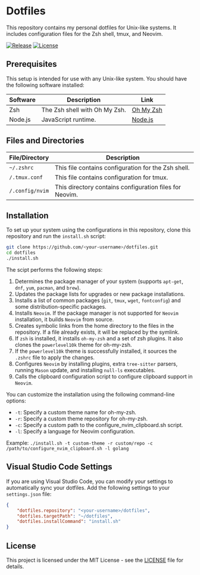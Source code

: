# Dotfiles

This repository contains my personal dotfiles for Unix-like systems. It includes configuration files for the Zsh shell, tmux, and Neovim.

[![Release](https://img.shields.io/github/release/bartventer/dotfiles.svg)](https://github.com/bartventer/dotfiles/releases/latest)
[![License](https://img.shields.io/github/license/bartventer/dotfiles.svg)](LICENSE)

## Prerequisites

This setup is intended for use with any Unix-like system. You should have the following software installed:

| Software | Description                   | Link                           |
| -------- | ----------------------------- | ------------------------------ |
| Zsh      | The Zsh shell with Oh My Zsh. | [Oh My Zsh](https://ohmyz.sh/) |
| Node.js  | JavaScript runtime.           | [Node.js](https://nodejs.org/) |

## Files and Directories

| File/Directory  | Description                                             |
| --------------- | ------------------------------------------------------- |
| `~/.zshrc`      | This file contains configuration for the Zsh shell.     |
| `/.tmux.conf`   | This file contains configuration for tmux.              |
| `/.config/nvim` | This directory contains configuration files for Neovim. |

## Installation

To set up your system using the configurations in this repository, clone this repository and run the `install.sh` script:

```bash
git clone https://github.com/<your-username>/dotfiles.git
cd dotfiles
./install.sh
```

The scipt performs the following steps:

1. Determines the package manager of your system (supports `apt-get`, `dnf`, `yum`, `pacman`, and `brew`).
2. Updates the package lists for upgrades or new package installations.
3. Installs a list of common packages (`git`, `tmux`, `wget`, `fontconfig`) and some distribution-specific packages.
4. Installs `Neovim`. If the package manager is not supported for `Neovim` installation, it builds `Neovim` from source.
5. Creates symbolic links from the home directory to the files in the repository. If a file already exists, it will be replaced by the symlink.
6. If `zsh` is installed, it installs `oh-my-zsh` and a set of zsh plugins. It also clones the `powerlevel10k` theme for oh-my-zsh.
7. If the `powerlevel10k` theme is successfully installed, it sources the `.zshrc` file to apply the changes.
8. Configures `Neovim` by installing plugins, extra `tree-sitter` parsers, running `Mason` update, and installing `null-ls` executables.
9. Calls the clipboard configuration script to configure clipboard support in `Neovim`.

You can customize the installation using the following command-line options:

-   `-t`: Specify a custom theme name for oh-my-zsh.
-   `-r`: Specify a custom theme repository for oh-my-zsh.
-   `-c`: Specify a custom path to the configure_nvim_clipboard.sh script.
-   `-l`: Specify a language for Neovim configuration.

Example: `./install.sh -t custom-theme -r custom/repo -c /path/to/configure_nvim_clipboard.sh -l golang`

## Visual Studio Code Settings

If you are using Visual Studio Code, you can modify your settings to automatically sync your dotfiles. Add the following settings to your `settings.json` file:

```json
{
    "dotfiles.repository": "<your-username>/dotfiles",
    "dotfiles.targetPath": "~/dotfiles",
    "dotfiles.installCommand": "install.sh"
}
```

## License

This project is licensed under the MIT License - see the [LICENSE](LICENSE) file for details.

